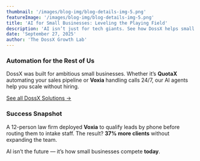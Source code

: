 ```yaml
---
thumbnail: '/images/blog-img/blog-details-img-5.png'
featureImage: '/images/blog-img/blog-details-img-5.png'
title: 'AI for Small Businesses: Leveling the Playing Field'
description: 'AI isn’t just for tech giants. See how DossX helps small teams automate like Fortune 500s.'
date: 'September 27, 2025'
author: 'The DossX Growth Lab'
---
```


### Automation for the Rest of Us

DossX was built for ambitious small businesses. Whether it’s **QuotaX** automating your sales pipeline or **Voxia** handling calls 24/7, our AI agents help you scale without hiring.

[See all DossX Solutions →](/solutions)

### Success Snapshot

A 12-person law firm deployed **Voxia** to qualify leads by phone before routing them to intake staff. The result? **37% more clients** without expanding the team.

AI isn’t the future — it’s how small businesses compete **today**.
